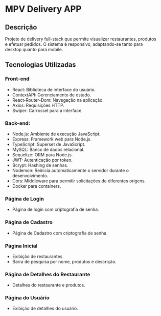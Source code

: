 # MPV Delivery APP

## Descrição
Projeto de delivery full-stack que permite visualizar restaurantes, produtos e efetuar pedidos. O sistema é responsivo, adaptando-se tanto para desktop quanto para mobile.

## Tecnologias Utilizadas

### Front-end
 - React: Biblioteca de interface do usuário.
 - ContextAPI: Gerenciamento de estado.
 - React-Router-Dom: Navegação na aplicação.
 - Axios: Requisições HTTP.
 - Swiper: Carrossel para a interface.
### Back-end:
 - Node.js: Ambiente de execução JavaScript.
 - Express: Framework web para Node.js.
 - TypeScript: Superset de JavaScript.
 - MySQL: Banco de dados relacional.
 - Sequelize: ORM para Node.js.
 - JWT: Autenticação por token.
 - Bcrypt: Hashing de senhas.
 - Nodemon: Reinicia automaticamente o servidor durante o desenvolvimento.
 - Cors: Middleware para permitir solicitações de diferentes origens.
 - Docker para containers.

### Página de Login
 - Página de login com criptografia de senha.


### Página de Cadastro
 - Página de Cadastro com criptografia de senha.


### Página Inicial
 - Exibição de restaurantes.
 - Barra de pesquisa por nome, produtos e descrição.

### Página de Detalhes do Restaurante
 - Detalhes do restaurante e produtos.

### Página do Usuário
 - Exibição de detalhes do usuário.
